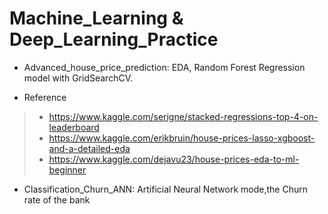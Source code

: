 # Machine_Learning & Deep_Learning_Practice

* Advanced_house_price_prediction: EDA, Random Forest Regression model with GridSearchCV.
- Reference 
> - https://www.kaggle.com/serigne/stacked-regressions-top-4-on-leaderboard
> - https://www.kaggle.com/erikbruin/house-prices-lasso-xgboost-and-a-detailed-eda
> - https://www.kaggle.com/dejavu23/house-prices-eda-to-ml-beginner
      
* Classification_Churn_ANN: Artificial Neural Network mode,the Churn rate of the bank

